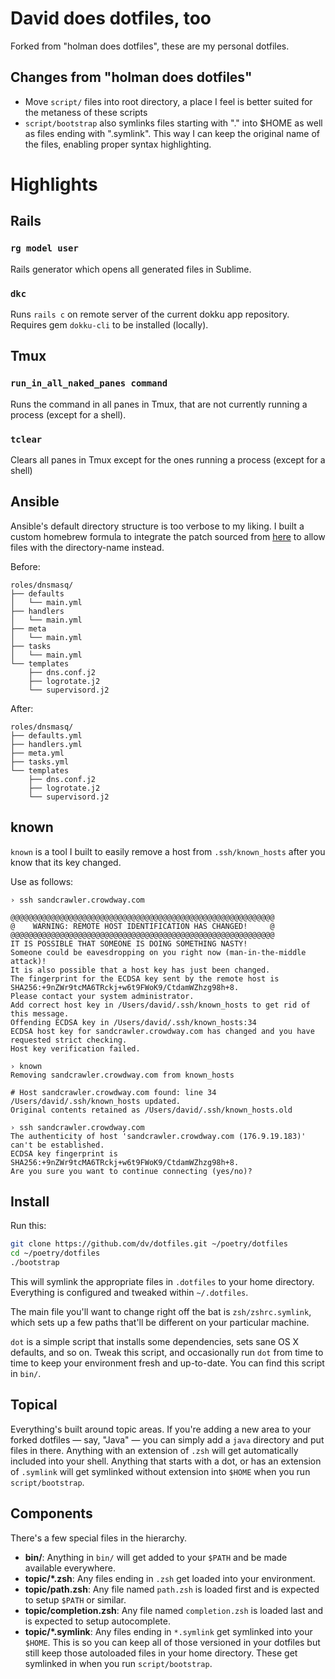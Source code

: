 # David does dotfiles, too

Forked from "holman does dotfiles", these are my personal dotfiles.

## Changes from "holman does dotfiles"

* Move `script/` files into root directory, a place I feel is better suited for the metaness of these scripts
* `script/bootstrap` also symlinks files starting with "." into $HOME as well as files ending with ".symlink".
  This way I can keep the original name of the files, enabling proper syntax highlighting.

# Highlights

## Rails

### `rg model user`

Rails generator which opens all generated files in Sublime.

### `dkc`

Runs `rails c` on remote server of the current dokku app repository. Requires gem `dokku-cli` to be installed (locally).

## Tmux

### `run_in_all_naked_panes command`

Runs the command in all panes in Tmux, that are not currently running a process (except for a shell).

### `tclear`

Clears all panes in Tmux except for the ones running a process (except for a shell)

## Ansible

Ansible's default directory structure is too verbose to my liking. I built a custom homebrew formula to integrate the patch sourced from [here](https://groups.google.com/forum/#!searchin/ansible-devel/directory%2420structure%7Csort:date/ansible-devel/BfHRSzsq9d0/cfXi5oxHAQAJ) to allow files with the directory-name instead.

Before:

```
roles/dnsmasq/
├── defaults
│   └── main.yml
├── handlers
│   └── main.yml
├── meta
│   └── main.yml
├── tasks
│   └── main.yml
└── templates
    ├── dns.conf.j2
    ├── logrotate.j2
    └── supervisord.j2
```

After:
```
roles/dnsmasq/
├── defaults.yml
├── handlers.yml
├── meta.yml
├── tasks.yml
└── templates
    ├── dns.conf.j2
    ├── logrotate.j2
    └── supervisord.j2
```


## known

`known` is a tool I built to easily remove a host from `.ssh/known_hosts` after you know that its key changed.

Use as follows:

```
› ssh sandcrawler.crowdway.com

@@@@@@@@@@@@@@@@@@@@@@@@@@@@@@@@@@@@@@@@@@@@@@@@@@@@@@@@@@@
@    WARNING: REMOTE HOST IDENTIFICATION HAS CHANGED!     @
@@@@@@@@@@@@@@@@@@@@@@@@@@@@@@@@@@@@@@@@@@@@@@@@@@@@@@@@@@@
IT IS POSSIBLE THAT SOMEONE IS DOING SOMETHING NASTY!
Someone could be eavesdropping on you right now (man-in-the-middle attack)!
It is also possible that a host key has just been changed.
The fingerprint for the ECDSA key sent by the remote host is
SHA256:+9nZWr9tcMA6TRckj+w6t9FWoK9/CtdamWZhzg98h+8.
Please contact your system administrator.
Add correct host key in /Users/david/.ssh/known_hosts to get rid of this message.
Offending ECDSA key in /Users/david/.ssh/known_hosts:34
ECDSA host key for sandcrawler.crowdway.com has changed and you have requested strict checking.
Host key verification failed.

› known
Removing sandcrawler.crowdway.com from known_hosts

# Host sandcrawler.crowdway.com found: line 34
/Users/david/.ssh/known_hosts updated.
Original contents retained as /Users/david/.ssh/known_hosts.old

› ssh sandcrawler.crowdway.com
The authenticity of host 'sandcrawler.crowdway.com (176.9.19.183)' can't be established.
ECDSA key fingerprint is SHA256:+9nZWr9tcMA6TRckj+w6t9FWoK9/CtdamWZhzg98h+8.
Are you sure you want to continue connecting (yes/no)?
```

## Install

Run this:

```sh
git clone https://github.com/dv/dotfiles.git ~/poetry/dotfiles
cd ~/poetry/dotfiles
./bootstrap
```

This will symlink the appropriate files in `.dotfiles` to your home directory.
Everything is configured and tweaked within `~/.dotfiles`.

The main file you'll want to change right off the bat is `zsh/zshrc.symlink`,
which sets up a few paths that'll be different on your particular machine.

`dot` is a simple script that installs some dependencies, sets sane OS X
defaults, and so on. Tweak this script, and occasionally run `dot` from
time to time to keep your environment fresh and up-to-date. You can find
this script in `bin/`.

## Topical

Everything's built around topic areas. If you're adding a new area to your
forked dotfiles — say, "Java" — you can simply add a `java` directory and put
files in there. Anything with an extension of `.zsh` will get automatically
included into your shell. Anything that starts with a dot, or has an extension
of `.symlink` will get symlinked without extension into `$HOME` when you run
`script/bootstrap`.

## Components

There's a few special files in the hierarchy.

- **bin/**: Anything in `bin/` will get added to your `$PATH` and be made
  available everywhere.
- **topic/\*.zsh**: Any files ending in `.zsh` get loaded into your
  environment.
- **topic/path.zsh**: Any file named `path.zsh` is loaded first and is
  expected to setup `$PATH` or similar.
- **topic/completion.zsh**: Any file named `completion.zsh` is loaded
  last and is expected to setup autocomplete.
- **topic/\*.symlink**: Any files ending in `*.symlink` get symlinked into
  your `$HOME`. This is so you can keep all of those versioned in your dotfiles
  but still keep those autoloaded files in your home directory. These get
  symlinked in when you run `script/bootstrap`.
